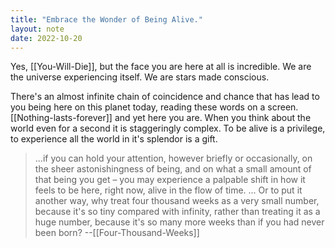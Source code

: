 ```yaml
---
title: "Embrace the Wonder of Being Alive."
layout: note
date: 2022-10-20
---
```


Yes, [[You-Will-Die]], but the face you are here at all is incredible. We are the universe experiencing itself. We are stars made conscious. 

There's an almost infinite chain of coincidence and chance that has lead to you being here on this planet today, reading these words on a screen.[[Nothing-lasts-forever]] and yet here you are. When you think about the world even for a second it is staggeringly complex. To be alive is a privilege, to experience all the world in it's splendor is a gift. 

> ...if you can hold your attention, however briefly or occasionally, on the sheer astonishingness of being, and on what a small amount of that being you get – you may experience a palpable shift in how it feels to be here, right now, alive in the flow of time.
> ...
> Or to put it another way, why treat four thousand weeks as a very small number, because it's so tiny compared with infinity, rather than treating it as a huge number, because it's so many more weeks than if you had never been born?
> --[[Four-Thousand-Weeks]]
